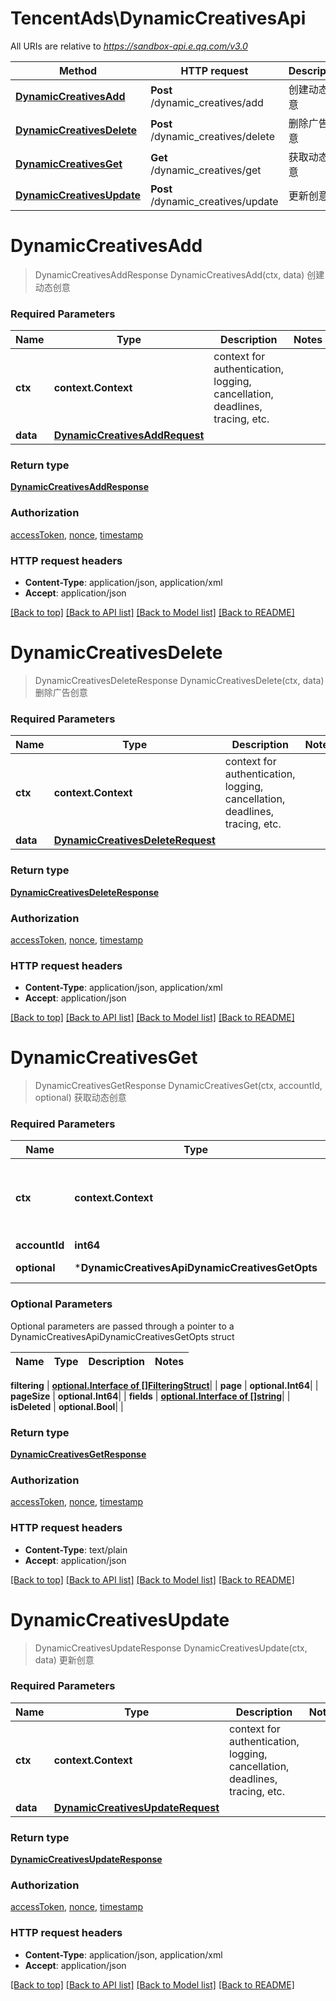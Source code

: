 # TencentAds\DynamicCreativesApi

All URIs are relative to *https://sandbox-api.e.qq.com/v3.0*

Method | HTTP request | Description
------------- | ------------- | -------------
[**DynamicCreativesAdd**](DynamicCreativesApi.md#DynamicCreativesAdd) | **Post** /dynamic_creatives/add | 创建动态创意
[**DynamicCreativesDelete**](DynamicCreativesApi.md#DynamicCreativesDelete) | **Post** /dynamic_creatives/delete | 删除广告创意
[**DynamicCreativesGet**](DynamicCreativesApi.md#DynamicCreativesGet) | **Get** /dynamic_creatives/get | 获取动态创意
[**DynamicCreativesUpdate**](DynamicCreativesApi.md#DynamicCreativesUpdate) | **Post** /dynamic_creatives/update | 更新创意


# **DynamicCreativesAdd**
> DynamicCreativesAddResponse DynamicCreativesAdd(ctx, data)
创建动态创意

### Required Parameters

Name | Type | Description  | Notes
------------- | ------------- | ------------- | -------------
 **ctx** | **context.Context** | context for authentication, logging, cancellation, deadlines, tracing, etc.
  **data** | [**DynamicCreativesAddRequest**](DynamicCreativesAddRequest.md)|  | 

### Return type

[**DynamicCreativesAddResponse**](DynamicCreativesAddResponse.md)

### Authorization

[accessToken](../README.md#accessToken), [nonce](../README.md#nonce), [timestamp](../README.md#timestamp)

### HTTP request headers

 - **Content-Type**: application/json, application/xml
 - **Accept**: application/json

[[Back to top]](#) [[Back to API list]](../README.md#documentation-for-api-endpoints) [[Back to Model list]](../README.md#documentation-for-models) [[Back to README]](../README.md)

# **DynamicCreativesDelete**
> DynamicCreativesDeleteResponse DynamicCreativesDelete(ctx, data)
删除广告创意

### Required Parameters

Name | Type | Description  | Notes
------------- | ------------- | ------------- | -------------
 **ctx** | **context.Context** | context for authentication, logging, cancellation, deadlines, tracing, etc.
  **data** | [**DynamicCreativesDeleteRequest**](DynamicCreativesDeleteRequest.md)|  | 

### Return type

[**DynamicCreativesDeleteResponse**](DynamicCreativesDeleteResponse.md)

### Authorization

[accessToken](../README.md#accessToken), [nonce](../README.md#nonce), [timestamp](../README.md#timestamp)

### HTTP request headers

 - **Content-Type**: application/json, application/xml
 - **Accept**: application/json

[[Back to top]](#) [[Back to API list]](../README.md#documentation-for-api-endpoints) [[Back to Model list]](../README.md#documentation-for-models) [[Back to README]](../README.md)

# **DynamicCreativesGet**
> DynamicCreativesGetResponse DynamicCreativesGet(ctx, accountId, optional)
获取动态创意

### Required Parameters

Name | Type | Description  | Notes
------------- | ------------- | ------------- | -------------
 **ctx** | **context.Context** | context for authentication, logging, cancellation, deadlines, tracing, etc.
  **accountId** | **int64**|  | 
 **optional** | ***DynamicCreativesApiDynamicCreativesGetOpts** | optional parameters | nil if no parameters

### Optional Parameters
Optional parameters are passed through a pointer to a DynamicCreativesApiDynamicCreativesGetOpts struct

Name | Type | Description  | Notes
------------- | ------------- | ------------- | -------------

 **filtering** | [**optional.Interface of []FilteringStruct**](FilteringStruct.md)|  | 
 **page** | **optional.Int64**|  | 
 **pageSize** | **optional.Int64**|  | 
 **fields** | [**optional.Interface of []string**](string.md)|  | 
 **isDeleted** | **optional.Bool**|  | 

### Return type

[**DynamicCreativesGetResponse**](DynamicCreativesGetResponse.md)

### Authorization

[accessToken](../README.md#accessToken), [nonce](../README.md#nonce), [timestamp](../README.md#timestamp)

### HTTP request headers

 - **Content-Type**: text/plain
 - **Accept**: application/json

[[Back to top]](#) [[Back to API list]](../README.md#documentation-for-api-endpoints) [[Back to Model list]](../README.md#documentation-for-models) [[Back to README]](../README.md)

# **DynamicCreativesUpdate**
> DynamicCreativesUpdateResponse DynamicCreativesUpdate(ctx, data)
更新创意

### Required Parameters

Name | Type | Description  | Notes
------------- | ------------- | ------------- | -------------
 **ctx** | **context.Context** | context for authentication, logging, cancellation, deadlines, tracing, etc.
  **data** | [**DynamicCreativesUpdateRequest**](DynamicCreativesUpdateRequest.md)|  | 

### Return type

[**DynamicCreativesUpdateResponse**](DynamicCreativesUpdateResponse.md)

### Authorization

[accessToken](../README.md#accessToken), [nonce](../README.md#nonce), [timestamp](../README.md#timestamp)

### HTTP request headers

 - **Content-Type**: application/json, application/xml
 - **Accept**: application/json

[[Back to top]](#) [[Back to API list]](../README.md#documentation-for-api-endpoints) [[Back to Model list]](../README.md#documentation-for-models) [[Back to README]](../README.md)

